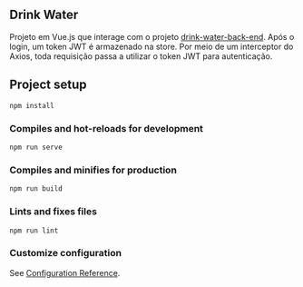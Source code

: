 ## Drink Water

Projeto em Vue.js que interage com o projeto [drink-water-back-end](https://github.com/jesscahelen/drink-water-back-end/). Após o login, um token JWT é armazenado na store. Por meio de um interceptor do Axios, toda requisição passa a utilizar o token JWT para autenticação.

## Project setup
```
npm install
```

### Compiles and hot-reloads for development
```
npm run serve
```

### Compiles and minifies for production
```
npm run build
```

### Lints and fixes files
```
npm run lint
```

### Customize configuration
See [Configuration Reference](https://cli.vuejs.org/config/).
